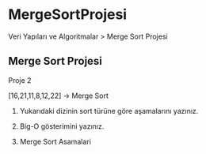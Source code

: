 # MergeSortProjesi
Veri Yapıları ve Algoritmalar > Merge Sort Projesi

## Merge Sort Projesi

Proje 2

[16,21,11,8,12,22] -> Merge Sort

1. Yukarıdaki dizinin sort türüne göre aşamalarını yazınız.
2. Big-O gösterimini yazınız.

1. Merge Sort Asamalari
